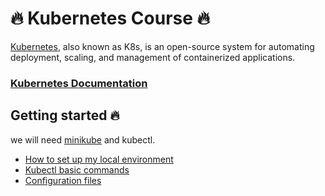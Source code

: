 # 🔥 Kubernetes Course 🔥 
[Kubernetes](https://kubernetes.io/), also known as K8s, is an open-source system for automating deployment, scaling, and management of containerized applications.

### [Kubernetes Documentation](https://kubernetes.io/docs/home/)

## Getting started 🔥
 we will need [minikube](https://minikube.sigs.k8s.io/docs/start/) and  kubectl.

- [How to set up my local environment](https://www.youtube.com/watch?v=X48VuDVv0do&t=2087s&ab_channel=TechWorldwithNana)
- [Kubectl basic commands](https://www.youtube.com/watch?v=X48VuDVv0do&t=2692s&ab_channel=TechWorldwithNana)
- [Configuration files](https://www.youtube.com/watch?v=X48VuDVv0do&t=3723s&ab_channel=TechWorldwithNana)
